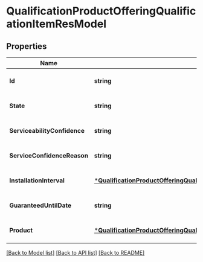# QualificationProductOfferingQualificationItemResModel

## Properties
Name | Type | Description | Notes
------------ | ------------- | ------------- | -------------
**Id** | **string** |  | [optional] [default to null]
**State** | **string** |  | [optional] [default to null]
**ServiceabilityConfidence** | **string** |  | [optional] [default to null]
**ServiceConfidenceReason** | **string** |  | [optional] [default to null]
**InstallationInterval** | [***QualificationProductOfferingQualificationItemResModelInstallationInterval**](qualificationProductOfferingQualificationItemResModel_installationInterval.md) |  | [optional] [default to null]
**GuaranteedUntilDate** | **string** |  | [optional] [default to null]
**Product** | [***QualificationProductOfferingQualificationItemResModelProduct**](qualificationProductOfferingQualificationItemResModel_product.md) |  | [optional] [default to null]

[[Back to Model list]](../README.md#documentation-for-models) [[Back to API list]](../README.md#documentation-for-api-endpoints) [[Back to README]](../README.md)

